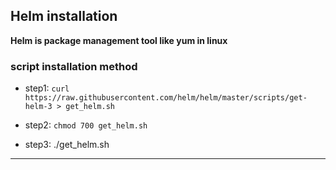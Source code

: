 ## Helm installation
**Helm is package management tool like yum in linux**

### script installation method

* step1: `curl https://raw.githubusercontent.com/helm/helm/master/scripts/get-helm-3 > get_helm.sh`

* step2: `chmod 700 get_helm.sh`

* step3: ./get_helm.sh

---

